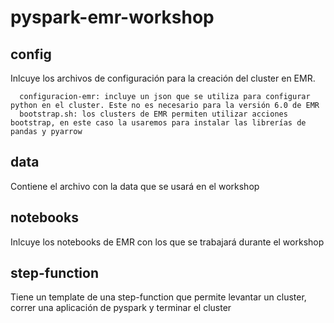 # pyspark-emr-workshop

## config
Inlcuye los archivos de configuración para la creación del cluster en EMR.
``` 
  configuracion-emr: incluye un json que se utiliza para configurar python en el cluster. Este no es necesario para la versión 6.0 de EMR
  bootstrap.sh: los clusters de EMR permiten utilizar acciones bootstrap, en este caso la usaremos para instalar las librerías de pandas y pyarrow
```  
## data
Contiene el archivo con la data que se usará en el workshop

## notebooks
Inlcuye los notebooks de EMR con los que se trabajará durante el workshop

## step-function
Tiene un template de una step-function que permite levantar un cluster, correr una aplicación de pyspark y terminar el cluster

